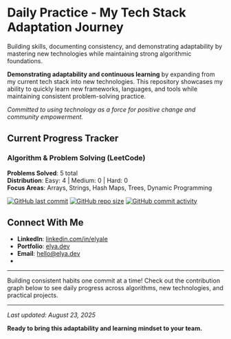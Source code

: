 # Daily Practice - My Tech Stack Adaptation Journey

Building skills, documenting consistency, and demonstrating adaptability by mastering new technologies while maintaining strong algorithmic foundations.

**Demonstrating adaptability and continuous learning** by expanding from my current tech stack into new technologies. This repository showcases my ability to quickly learn new frameworks, languages, and tools while maintaining consistent problem-solving practice.

*Committed to using technology as a force for positive change and community empowerment.*

## Current Progress Tracker

### Algorithm & Problem Solving (LeetCode)
**Problems Solved**: 5 total <br>
**Distribution**: Easy: 4 | Medium: 0 | Hard: 0 <br>
**Focus Areas**: Arrays, Strings, Hash Maps, Trees, Dynamic Programming

[![GitHub last commit](https://img.shields.io/github/last-commit/elya-le/daily-practice)](https://github.com/elya-le/daily-practice)
[![GitHub repo size](https://img.shields.io/github/repo-size/elya-le/daily-practice)](https://github.com/elya-le/daily-practice)
[![GitHub commit activity](https://img.shields.io/github/commit-activity/w/elya-le/daily-practice)](https://github.com/elya-le/daily-practice)




## Connect With Me

- **LinkedIn**: [linkedin.com/in/elyale](https://www.linkedin.com/in/elyale/)
- **Portfolio**: [elya.dev](https://www.elya.dev/)  
- **Email**: [hello@elya.dev](mailto:hello@elya.dev)
- 
---

Building consistent habits one commit at a time! Check out the contribution graph below to see daily progress across algorithms, new technologies, and practical projects.

---

*Last updated: August 23, 2025*

**Ready to bring this adaptability and learning mindset to your team.**
